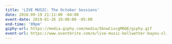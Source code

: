 ```yaml
---
title: 'LIVE MUSIC: The October Sessions'
date: 2018-09-19 21:11:00 -04:00
event-date: 2019-01-26 19:00:00 -05:00
end-time: '09pm'
giphy-url: https://media.giphy.com/media/5bnwCixcgM0QE/giphy.gif
event-url: https://www.eventbrite.com/e/live-music-bellwether-bayou-slim-rosa-tickets-55022805693
---
```


